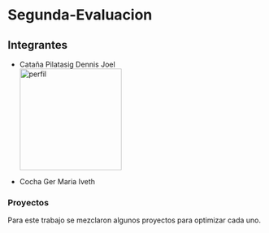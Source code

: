 # Segunda-Evaluacion
## Integrantes
* Cataña Pilatasig Dennis Joel <br>
  <img src="https://github.com/DennisCatana/Segunda-Evaluacion/assets/117744033/fd187b68-611f-4f4f-b3a9-8a5a45a6c4cb" alt="perfil" width="200" height="200"><br>

* Cocha Ger Maria Iveth <br>
### Proyectos
  Para este trabajo se mezclaron algunos proyectos para optimizar cada uno. 
